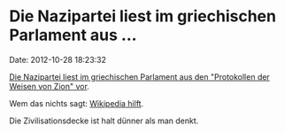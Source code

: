Die Nazipartei liest im griechischen Parlament aus \...
=======================================================

Date: 2012-10-28 18:23:32

[Die Nazipartei liest im griechischen Parlament aus den \"Protokollen
der Weisen von Zion\"
vor](http://www.haaretz.com/jewish-world/jewish-world-news/protocols-of-the-elders-of-zion-read-aloud-in-greek-parliament-1.472552).

Wem das nichts sagt: [Wikipedia
hilft](http://de.wikipedia.org/wiki/Protokolle_der_Weisen_von_Zion).

Die Zivilisationsdecke ist halt dünner als man denkt.
